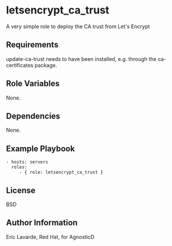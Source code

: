 letsencrypt\_ca\_trust
====================

A very simple role to deploy the CA trust from Let's Encrypt

Requirements
------------

update-ca-trust needs to have been installed, e.g. through the ca-certificates package.

Role Variables
--------------

None.

Dependencies
------------

None.

Example Playbook
----------------

    - hosts: servers
      roles:
         - { role: letsencrypt_ca_trust }

License
-------

BSD

Author Information
------------------

Eric Lavarde, Red Hat, for AgnosticD
